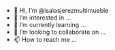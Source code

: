 - 👋 Hi, I’m @isaiasjerezmultimueble
- 👀 I’m interested in ...
- 🌱 I’m currently learning ...
- 💞️ I’m looking to collaborate on ...
- 📫 How to reach me ...

<!---
isaiasjerezmultimueble/isaiasjerezmultimueble is a ✨ special ✨ repository because its `README.md` (this file) appears on your GitHub profile.
You can click the Preview link to take a look at your changes.
--->

